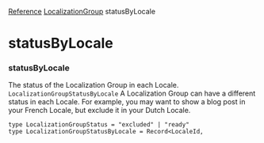 [Reference](https://www.framer.com/developers/reference)
[LocalizationGroup](https://www.framer.com/developers/reference/plugins-localization-group)
statusByLocale
# statusByLocale
### statusByLocale
The status of the Localization Group in each Locale.
`LocalizationGroupStatusByLocale`
A Localization Group can have a different status in each Locale. For example, you may want to show a blog post in your French Locale, but exclude it in your Dutch Locale.
```
type LocalizationGroupStatus = "excluded" | "ready"
type LocalizationGroupStatusByLocale = Record<LocaleId,


```

